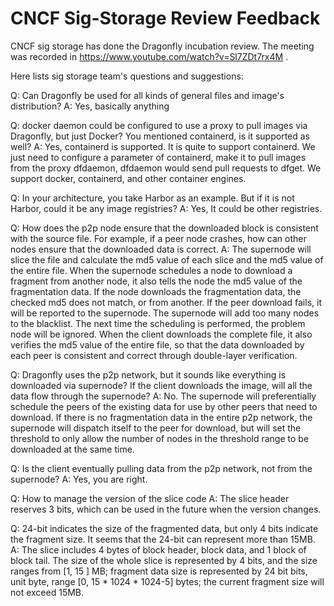 # CNCF Sig-Storage Review Feedback

CNCF sig storage has done the Dragonfly incubation review. The meeting was recorded in https://www.youtube.com/watch?v=Sl7ZDt7rx4M .

Here lists sig storage team's questions and suggestions:

Q: Can Dragonfly be used for all kinds of general files and image's distribution?
A: Yes, basically anything

Q: docker daemon could be configured to use a proxy to pull images via Dragonfly, but just Docker? You mentioned containerd, is it supported as well?
A: Yes, containerd is supported. It is quite to support containerd. We just need to configure a parameter of containerd, make it to pull images from the proxy dfdaemon, dfdaemon would send pull requests to dfget. We support docker, containerd, and other container engines.

Q: In your architecture, you take Harbor as an example. But if it is not Harbor, could it be any image registries?
A: Yes, It could be other registries.

Q: How does the p2p node ensure that the downloaded block is consistent with the source file. For example, if a peer node crashes, how can other nodes ensure that the downloaded data is correct.
A: The supernode will slice the file and calculate the md5 value of each slice and the md5 value of the entire file. When the supernode schedules a node to download a fragment from another node, it also tells the node the md5 value of the fragmentation data. If the node downloads the fragmentation data, the checked md5 does not match, or from another. If the peer download fails, it will be reported to the supernode. The supernode will add too many nodes to the blacklist. The next time the scheduling is performed, the problem node will be ignored. When the client downloads the complete file, it also verifies the md5 value of the entire file, so that the data downloaded by each peer is consistent and correct through double-layer verification.

Q: Dragonfly uses the p2p network, but it sounds like everything is downloaded via supernode? If the client downloads the image, will all the data flow through the supernode?
A: No. The supernode will preferentially schedule the peers of the existing data for use by other peers that need to download. If there is no fragmentation data in the entire p2p network, the supernode will dispatch itself to the peer for download, but will set the threshold to only allow the number of nodes in the threshold range to be downloaded at the same time.

Q: Is the client eventually pulling data from the p2p network, not from the supernode?
A: Yes, you are right.

Q: How to manage the version of the slice code
A: The slice header reserves 3 bits, which can be used in the future when the version changes.

Q: 24-bit indicates the size of the fragmented data, but only 4 bits indicate the fragment size. It seems that the 24-bit can represent more than 15MB.
A: The slice includes 4 bytes of block header, block data, and 1 block of block tail. The size of the whole slice is represented by 4 bits, and the size ranges from [1, 15 ] MB; fragment data size is represented by 24 bit bits, unit byte, range [0, 15 * 1024 * 1024-5] bytes; the current fragment size will not exceed 15MB.